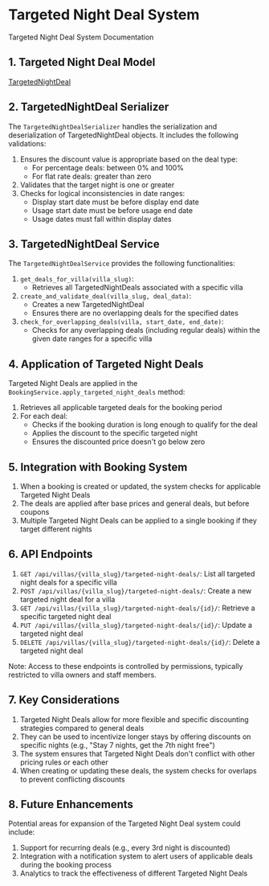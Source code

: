 # Targeted Night Deal System

Targeted Night Deal System Documentation

## 1. Targeted Night Deal Model

[TargetedNightDeal](targetednightdeal.md)

## 2. TargetedNightDeal Serializer

The `TargetedNightDealSerializer` handles the serialization and deserialization of TargetedNightDeal objects. It includes the following validations:

1. Ensures the discount value is appropriate based on the deal type:
   - For percentage deals: between 0% and 100%
   - For flat rate deals: greater than zero
2. Validates that the target night is one or greater
3. Checks for logical inconsistencies in date ranges:
   - Display start date must be before display end date
   - Usage start date must be before usage end date
   - Usage dates must fall within display dates

## 3. TargetedNightDeal Service

The `TargetedNightDealService` provides the following functionalities:

1. `get_deals_for_villa(villa_slug)`:
   - Retrieves all TargetedNightDeals associated with a specific villa
2. `create_and_validate_deal(villa_slug, deal_data)`:
   - Creates a new TargetedNightDeal
   - Ensures there are no overlapping deals for the specified dates
3. `check_for_overlapping_deals(villa, start_date, end_date)`:
   - Checks for any overlapping deals (including regular deals) within the given date ranges for a specific villa

## 4. Application of Targeted Night Deals

Targeted Night Deals are applied in the `BookingService.apply_targeted_night_deals` method:

1. Retrieves all applicable targeted deals for the booking period
2. For each deal:
   - Checks if the booking duration is long enough to qualify for the deal
   - Applies the discount to the specific targeted night
   - Ensures the discounted price doesn't go below zero

## 5. Integration with Booking System

1. When a booking is created or updated, the system checks for applicable Targeted Night Deals
2. The deals are applied after base prices and general deals, but before coupons
3. Multiple Targeted Night Deals can be applied to a single booking if they target different nights

## 6. API Endpoints

1. `GET /api/villas/{villa_slug}/targeted-night-deals/`: List all targeted night deals for a specific villa
2. `POST /api/villas/{villa_slug}/targeted-night-deals/`: Create a new targeted night deal for a villa
3. `GET /api/villas/{villa_slug}/targeted-night-deals/{id}/`: Retrieve a specific targeted night deal
4. `PUT /api/villas/{villa_slug}/targeted-night-deals/{id}/`: Update a targeted night deal
5. `DELETE /api/villas/{villa_slug}/targeted-night-deals/{id}/`: Delete a targeted night deal

Note: Access to these endpoints is controlled by permissions, typically restricted to villa owners and staff members.

## 7. Key Considerations

1. Targeted Night Deals allow for more flexible and specific discounting strategies compared to general deals
2. They can be used to incentivize longer stays by offering discounts on specific nights (e.g., "Stay 7 nights, get the 7th night free")
3. The system ensures that Targeted Night Deals don't conflict with other pricing rules or each other
4. When creating or updating these deals, the system checks for overlaps to prevent conflicting discounts

## 8. Future Enhancements

Potential areas for expansion of the Targeted Night Deal system could include:

1. Support for recurring deals (e.g., every 3rd night is discounted)
2. Integration with a notification system to alert users of applicable deals during the booking process
3. Analytics to track the effectiveness of different Targeted Night Deals
